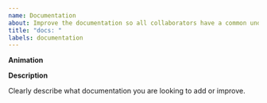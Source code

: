 ```yaml
---
name: Documentation
about: Improve the documentation so all collaborators have a common understanding
title: "docs: "
labels: documentation
---
```


**Animation**

<!--- What animation? -->

**Description**

Clearly describe what documentation you are looking to add or improve.
